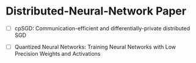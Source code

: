# Distributed-Neural-Network Paper
- [ ] cpSGD: Communication-efﬁcient and differentially-private distributed SGD

- [ ] Quantized Neural Networks: Training Neural Networks with Low Precision Weights and Activations